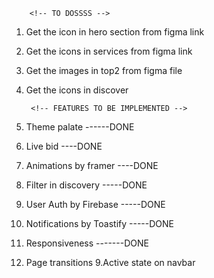         <!-- TO DOSSSS -->

1. Get the icon in hero section from figma link
2. Get the icons in services from figma link
3. Get the images in top2 from figma file 
4. Get the icons in discover

        <!-- FEATURES TO BE IMPLEMENTED -->

1. Theme palate  ------DONE
2. Live bid ----DONE
3. Animations by framer ----DONE
4. Filter in discovery -----DONE
5. User Auth by Firebase -----DONE
6. Notifications by Toastify -----DONE
7. Responsiveness  -------DONE
8. Page transitions
9.Active state on navbar